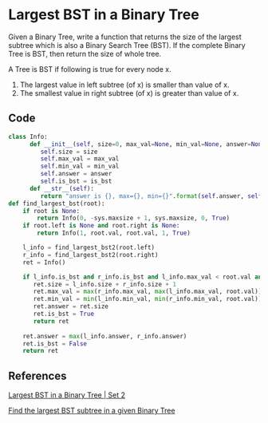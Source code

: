 # Largest BST in a Binary Tree

Given a Binary Tree, write a function that returns the size of the largest subtree which is also a Binary Search Tree (BST). If the complete Binary Tree is BST, then return the size of whole tree.

A Tree is BST if following is true for every node x.

1. The largest value in left subtree (of x) is smaller than value of x.
2. The smallest value in right subtree (of x) is greater than value of x.

## Code

```python
class Info:
      def __init__(self, size=0, max_val=None, min_val=None, answer=None, is_bst=False):
         self.size = size
         self.max_val = max_val
         self.min_val = min_val
         self.answer = answer
         self.is_bst = is_bst
      def __str__(self):
         return "answer is {}, max={}, min={}".format(self.answer, self.max_val, self.min_val)
def find_largest_bst(root):
    if root is None:
        return Info(0, -sys.maxsize + 1, sys.maxsize, 0, True)
    if root.left is None and root.right is None:
        return Info(1, root.val, root.val, 1, True)

    l_info = find_largest_bst2(root.left)
    r_info = find_largest_bst2(root.right)
    ret = Info()

    if l_info.is_bst and r_info.is_bst and l_info.max_val < root.val and r_info.min_val > root.val:
       ret.size = l_info.size + r_info.size + 1
       ret.max_val = max(r_info.max_val, max(l_info.max_val, root.val))
       ret.min_val = min(l_info.min_val, min(r_info.min_val, root.val))
       ret.answer = ret.size
       ret.is_bst = True
       return ret 
    
    ret.answer = max(l_info.answer, r_info.answer)
    ret.is_bst = False
    return ret
```

## References

[Largest BST in a Binary Tree | Set 2](https://www.geeksforgeeks.org/largest-bst-binary-tree-set-2/)

[Find the largest BST subtree in a given Binary Tree](https://www.geeksforgeeks.org/find-the-largest-subtree-in-a-tree-that-is-also-a-bst/)
